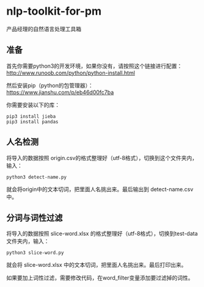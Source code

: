 # nlp-toolkit-for-pm
 产品经理的自然语言处理工具箱

## 准备

首先你需要python3的开发环境，如果你没有，请按照这个链接进行配置：http://www.runoob.com/python/python-install.html

然后安装pip（python的包管理器）：https://www.jianshu.com/p/eb46d00fc7ba

你需要安装以下的库：

    pip3 install jieba
    pip3 install pandas

## 人名检测

将导入的数据按照 origin.csv的格式整理好（utf-8格式），切换到这个文件夹内，输入：

    python3 detect-name.py

就会将origin中的文本切词，把里面人名挑出来。最后输出到 detect-name.csv 中。

## 分词与词性过滤

将导入的数据按照 slice-word.xlsx 的格式整理好（utf-8格式），切换到test-data文件夹内，输入：

    python3 slice-word.py

就会将 slice-word.xlsx 中的文本切词，把里面人名挑出来。最后打印出来。

如果要加上词性过滤，需要修改代码，在word_filter变量添加要过滤掉的词性。